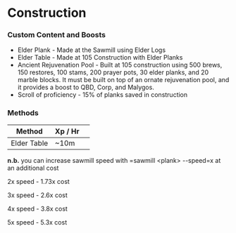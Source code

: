 # Construction

### Custom Content and Boosts

* Elder Plank - Made at the Sawmill using Elder Logs
* Elder Table - Made at 105 Construction with Elder Planks
* Ancient Rejuvenation Pool - Built at 105 construction using 500 brews, 150 restores, 100 stams, 200 prayer pots, 30 elder planks, and 20 marble blocks. It must be built on top of an ornate rejuvenation pool, and it provides a boost to QBD, Corp, and Malygos.
* Scroll of proficiency - 15% of planks saved in construction

### Methods

| Method      | Xp / Hr |   |
| ----------- | ------- | - |
| Elder Table | \~10m   |   |

**n.b.** you can increase sawmill speed with =sawmill \<plank> --speed=x at an additional cost

2x speed - 1.73x cost

3x speed - 2.6x cost

4x speed - 3.8x cost

5x speed - 5.3x cost
